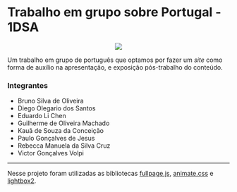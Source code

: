 <h1>Trabalho em grupo sobre Portugal - 1DSA</h1>

<p align="center">
  <img src="https://user-images.githubusercontent.com/68453992/198856247-4dc28fd8-609c-43d1-95d9-290c700030e0.gif">
</p>
<p>Um trabalho em grupo de português que optamos por fazer um <i>site</i> como forma de auxílio na apresentação, e exposição pós-trabalho do conteúdo.</p>

<h3>Integrantes</h3>
<ul>
  <li>Bruno Silva de Oliveira</li>
  <li>Diego Olegario dos Santos</li>
  <li>Eduardo Li Chen</li>
  <li>Guilherme de Oliveira Machado</li>
  <li>Kauã de Souza da Conceição</li>
  <li>Paulo Gonçalves de Jesus</li>
  <li>Rebecca Manuela da Silva Cruz</li>
  <li>Victor Gonçalves Volpi</li>
</ul>
<hr>
<p>
  Nesse projeto foram utilizadas as bibliotecas <a href="https://alvarotrigo.com/fullPage/">fullpage.js</a>, <a href="https://animate.style/">animate.css</a> e <a href="https://lokeshdhakar.com/projects/lightbox2/">lightbox2</a>.
</p>
